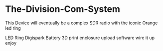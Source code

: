 # The-Division-Com-System
This Device will eventually be a complex SDR radio with the iconic Orange led ring

LED Ring
Digispark
Battery
3D print enclosure
upload software
wire it up
enjoy
